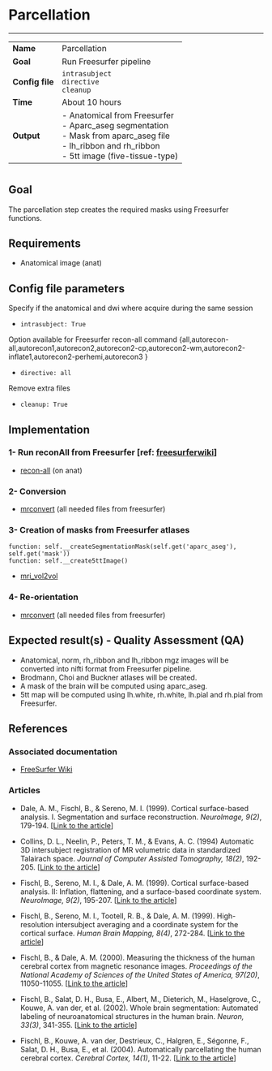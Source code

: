 # Parcellation
---

|                |                                                       |
|----------------|-------------------------------------------------------|
|**Name**        | Parcellation                                          |
|**Goal**        | Run Freesurfer pipeline                               |
|**Config file** | `intrasubject` <br />`directive`<br />`cleanup`       |
|**Time**        | About 10 hours                                        |
|**Output**      | - Anatomical from Freesurfer <br> - Aparc_aseg segmentation <br> - Mask from aparc_aseg file <br> - lh_ribbon and rh_ribbon <br> - 5tt image (five-tissue-type)       |

#

## Goal

The parcellation step creates the required masks using Freesurfer functions.

## Requirements

- Anatomical image (anat)

## Config file parameters

Specify if the anatomical and dwi where acquire during the same session<br />
- `intrasubject: True`<br />

Option available for Freesurfer recon-all command {all,autorecon-all,autorecon1,autorecon2,autorecon2-cp,autorecon2-wm,autorecon2-inflate1,autorecon2-perhemi,autorecon3 }<br />
- `directive: all`<br />

Remove extra files<br />
- `cleanup: True`<br />

## Implementation

### 1- Run reconAll from Freesurfer [ref: [freesurferwiki](#wikiFS)]

- <a href="https://surfer.nmr.mgh.harvard.edu/fswiki/recon-all" target="_blank">recon-all</a> (on anat)

### 2- Conversion

- <a href="https://github.com/MRtrix3/mrtrix3/wiki/mrconvert" target="_blank">mrconvert</a> (all needed files from freesurfer)

### 3- Creation of masks from Freesurfer atlases

```{.python}
function: self.__createSegmentationMask(self.get('aparc_aseg'), self.get('mask'))
function: self.__create5ttImage()
```

- [mri_vol2vol]()

### 4- Re-orientation

- <a href="https://github.com/MRtrix3/mrtrix3/wiki/mrconvert" target="_blank">mrconvert</a> (all needed files from freesurfer)

## Expected result(s) - Quality Assessment (QA)

- Anatomical, norm, rh_ribbon and lh_ribbon mgz images will be converted into nifti format from Freesurfer pipeline.
- Brodmann, Choi and Buckner atlases will be created.
- A mask of the brain will be computed using aparc_aseg.
- 5tt map will be computed using lh.white, rh.white, lh.pial and rh.pial from Freesurfer.

## References

### Associated documentation

- <a name="wikiFS"></a><a href="http://freesurfer.net/fswiki" target="_blank">FreeSurfer Wiki</a>

### Articles

- Dale, A. M., Fischl, B., & Sereno, M. I. (1999). Cortical surface-based analysis. I. Segmentation and surface reconstruction. *NeuroImage, 9(2)*, 179-194. [<a href="http://www.ncbi.nlm.nih.gov/pubmed/9931268" target="_blank">Link to the article</a>]

- Collins, D. L., Neelin, P., Peters, T. M., & Evans, A. C. (1994) Automatic 3D intersubject registration of MR volumetric data in standardized Talairach space. *Journal of Computer Assisted Tomography, 18(2)*, 192-205. [<a href="http://www.ncbi.nlm.nih.gov/pubmed/8126267" target="_blank">Link to the article</a>]

- Fischl, B., Sereno, M. I., & Dale, A. M. (1999). Cortical surface-based analysis. II: Inflation, flattening, and a surface-based coordinate system. *NeuroImage, 9(2)*, 195-207. [<a href="http://www.ncbi.nlm.nih.gov/pubmed/9931269" target="_blank">Link to the article</a>] 

- Fischl, B., Sereno, M. I., Tootell, R. B., & Dale, A. M. (1999). High-resolution intersubject averaging and a coordinate system for the cortical surface. *Human Brain Mapping, 8(4)*, 272-284. [<a href="http://www.ncbi.nlm.nih.gov/pubmed/10619420" target="_blank">Link to the article</a>] 

- Fischl, B., & Dale, A. M. (2000). Measuring the thickness of the human cerebral cortex from magnetic resonance images. *Proceedings of the National Academy of Sciences of the United States of America, 97(20)*, 11050-11055. [<a href="http://www.pubmedcentral.nih.gov/articlerender.fcgi?artid=27146&tool=pmcentrez&rendertype=abstract" target="_blank">Link to the article</a>] 

- Fischl, B., Salat, D. H., Busa, E., Albert, M., Dieterich, M., Haselgrove, C., Kouwe, A. van der, et al. (2002). Whole brain segmentation: Automated labeling of neuroanatomical structures in the human brain. *Neuron, 33(3)*, 341-355. [<a href="http://www.ncbi.nlm.nih.gov/pubmed/11832223" target="_blank">Link to the article</a>] 

- Fischl, B., Kouwe, A. van der, Destrieux, C., Halgren, E., Ségonne, F., Salat, D. H., Busa, E., et al. (2004). Automatically parcellating the human cerebral cortex. *Cerebral Cortex, 14(1)*, 11-22. [<a href="http://www.ncbi.nlm.nih.gov/pubmed/14654453" target="_blank">Link to the article</a>] 

